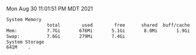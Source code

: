 Mon Aug 30 11:01:51 PM MDT 2021
```bash
System Memory
               total        used        free      shared  buff/cache   available
Mem:           7.7Gi       676Mi       5.1Gi       8.0Mi       1.9Gi       6.7Gi
Swap:          7.6Gi       279Mi       7.4Gi
System Storage
641M	.
```
